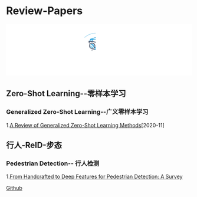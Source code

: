 # Review-Papers
<div align="center">
  <img src="Image/52CV.gif" width="600"/>
</div>

## Zero-Shot Learning--零样本学习

### Generalized Zero-Shot Learning--广义零样本学习

1.[A Review of Generalized Zero-Shot Learning Methods](https://arxiv.org/abs/2011.08641)[2020-11]



## 行人-ReID-步态

###  Pedestrian Detection-- 行人检测
1.[From Handcrafted to Deep Features for Pedestrian Detection: A Survey](https://arxiv.org/pdf/2010.00456.pdf)
  
  [Github](https://github.com/JialeCao001/PedSurvey)

